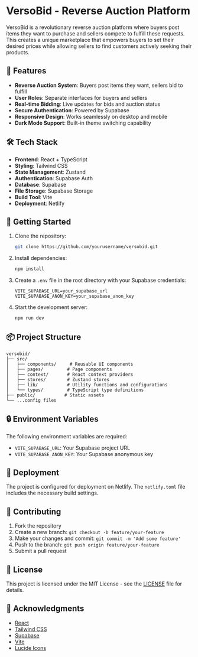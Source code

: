 # VersoBid - Reverse Auction Platform

VersoBid is a revolutionary reverse auction platform where buyers post items they want to purchase and sellers compete to fulfill these requests. This creates a unique marketplace that empowers buyers to set their desired prices while allowing sellers to find customers actively seeking their products.

## 🚀 Features

- **Reverse Auction System**: Buyers post items they want, sellers bid to fulfill
- **User Roles**: Separate interfaces for buyers and sellers
- **Real-time Bidding**: Live updates for bids and auction status
- **Secure Authentication**: Powered by Supabase
- **Responsive Design**: Works seamlessly on desktop and mobile
- **Dark Mode Support**: Built-in theme switching capability

## 🛠️ Tech Stack

- **Frontend**: React + TypeScript
- **Styling**: Tailwind CSS
- **State Management**: Zustand
- **Authentication**: Supabase Auth
- **Database**: Supabase
- **File Storage**: Supabase Storage
- **Build Tool**: Vite
- **Deployment**: Netlify

## 🚦 Getting Started

1. Clone the repository:
   ```bash
   git clone https://github.com/yourusername/versobid.git
   ```

2. Install dependencies:
   ```bash
   npm install
   ```

3. Create a `.env` file in the root directory with your Supabase credentials:
   ```env
   VITE_SUPABASE_URL=your_supabase_url
   VITE_SUPABASE_ANON_KEY=your_supabase_anon_key
   ```

4. Start the development server:
   ```bash
   npm run dev
   ```

## 📦 Project Structure

```
versobid/
├── src/
│   ├── components/     # Reusable UI components
│   ├── pages/         # Page components
│   ├── context/       # React context providers
│   ├── stores/        # Zustand stores
│   ├── lib/           # Utility functions and configurations
│   └── types/         # TypeScript type definitions
├── public/           # Static assets
└── ...config files
```

## 🔒 Environment Variables

The following environment variables are required:

- `VITE_SUPABASE_URL`: Your Supabase project URL
- `VITE_SUPABASE_ANON_KEY`: Your Supabase anonymous key

## 🚀 Deployment

The project is configured for deployment on Netlify. The `netlify.toml` file includes the necessary build settings.

## 🤝 Contributing

1. Fork the repository
2. Create a new branch: `git checkout -b feature/your-feature`
3. Make your changes and commit: `git commit -m 'Add some feature'`
4. Push to the branch: `git push origin feature/your-feature`
5. Submit a pull request

## 📝 License

This project is licensed under the MIT License - see the [LICENSE](LICENSE) file for details.

## 🙏 Acknowledgments

- [React](https://reactjs.org/)
- [Tailwind CSS](https://tailwindcss.com/)
- [Supabase](https://supabase.io/)
- [Vite](https://vitejs.dev/)
- [Lucide Icons](https://lucide.dev/)
